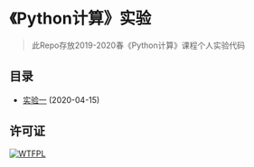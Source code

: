 # 《Python计算》实验

> 此Repo存放2019-2020春《Python计算》课程个人实验代码

## 目录

- [实验一](https://github.com/ZKLlab/python-computing-experiments/tree/ex1) (2020-04-15)

## 许可证

[![WTFPL](http://www.wtfpl.net/wp-content/uploads/2012/12/wtfpl-badge-1.png)](http://www.wtfpl.net/)
